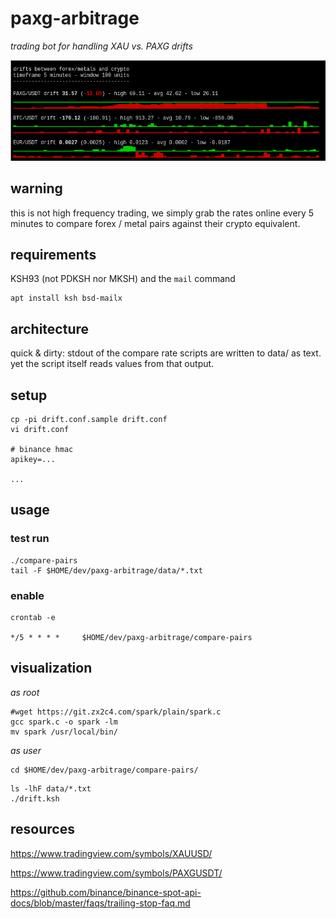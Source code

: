 # paxg-arbitrage

_trading bot for handling XAU vs. PAXG drifts_

![IMAGE HERE](i/drift1.png)

## warning

this is not high frequency trading, we simply grab the rates online every 5 minutes to compare forex / metal pairs against their crypto equivalent.

## requirements

KSH93 (not PDKSH nor MKSH) and the `mail` command

	apt install ksh bsd-mailx

## architecture

quick & dirty: stdout of the compare rate scripts are written to data/ as text.
yet the script itself reads values from that output.

## setup

	cp -pi drift.conf.sample drift.conf
	vi drift.conf

	# binance hmac
	apikey=...

	...

## usage

### test run

	./compare-pairs
	tail -F $HOME/dev/paxg-arbitrage/data/*.txt

### enable

	crontab -e

	*/5 * * * *     $HOME/dev/paxg-arbitrage/compare-pairs

## visualization

_as root_

	#wget https://git.zx2c4.com/spark/plain/spark.c
	gcc spark.c -o spark -lm
	mv spark /usr/local/bin/

_as user_

	cd $HOME/dev/paxg-arbitrage/compare-pairs/
<!-- terminal issues, doesn't print the bars right
	screen -S drift
-->
	ls -lhF data/*.txt
	./drift.ksh

## resources

https://www.tradingview.com/symbols/XAUUSD/

https://www.tradingview.com/symbols/PAXGUSDT/

https://github.com/binance/binance-spot-api-docs/blob/master/faqs/trailing-stop-faq.md

<!--
https://github.com/xdec/gold-price-api

https://github.com/yueow/xau-broadcast/tree/master/xaubroadcast

goldapi.io/dashboard

https://stackoverflow.com/questions/44604440/forex-historical-data-in-python

https://stackoverflow.com/questions/28164849/using-jq-to-parse-and-display-multiple-fields-in-a-json-serially
-->

